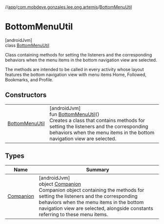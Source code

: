 //[app](../../../index.md)/[com.mobdeve.gonzales.lee.ong.artemis](../index.md)/[BottomMenuUtil](index.md)

# BottomMenuUtil

[androidJvm]\
class [BottomMenuUtil](index.md)

Class containing methods for setting the listeners and the corresponding behaviors when the menu items in the bottom navigation view are selected.

The methods are intended to be called in every activity whose layout features the bottom navigation view with menu items Home, Followed, Bookmarks, and Profile.

## Constructors

| | |
|---|---|
| [BottomMenuUtil](-bottom-menu-util.md) | [androidJvm]<br>fun [BottomMenuUtil](-bottom-menu-util.md)()<br>Creates a class that contains methods for setting the listeners and the corresponding behaviors when the menu items in the bottom navigation view are selected. |

## Types

| Name | Summary |
|---|---|
| [Companion](-companion/index.md) | [androidJvm]<br>object [Companion](-companion/index.md)<br>Companion object containing the methods for setting the listeners and the corresponding behaviors when the menu items in the bottom navigation view are selected, alongside constants referring to these menu items. |

